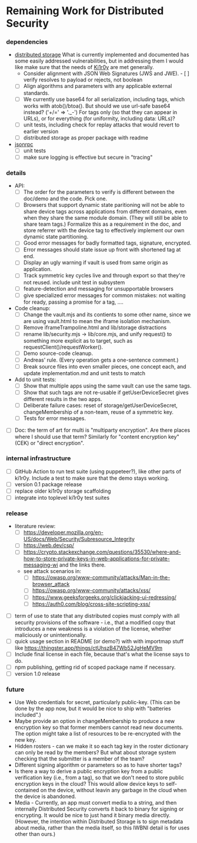 # Remaining Work for Distributed Security

### dependencies
- [distributed storage](https://github.com/kilroy-code/storage) What is currently implemented and documented has some easily addressed vulnerabilities, but in addressing them I would like make sure that the needs of [Ki1r0y](https://github.com/kilroy-code/ki1r0y/) are met generally. 
  - Consider alignment with JSON Web Signatures (JWS and JWE). 
  		- [ ] verify resolves to payload or rejects, not boolean
  - [ ] Align algorithms and parameters with any applicable external standards.
  - [ ] We currently use base64 for all serialization, including tags, which works with atob()/btoa(). But should we use url-safe base64 instead? ('+/=' => '._-') For tags only (so that they can appear in URLs), or for everything (for uniformity, including data: URLs)? 
  - [ ] unit tests, including check for replay attacks that would revert to earlier version
  - [ ] distributed storage as proper package with readme
- [jsonrpc](https://github.com/kilroy-code/jsonrpc)
  - [ ] unit tests
  - [ ] make sure logging is effective but secure in "tracing"
  
### details
- API:
  - [ ] The order for the parameters to verify is different between the doc/demo and the code. Pick one.
  - [ ] Browsers that support dynamic state paritioning will not be able to share device tags across applications from different domains, even when they share the same module domain. (They will still be able to share team tags.) Formalize this as a requirement in the doc, and store referrer with the device tag to effectively implement our own dynamic state partitioning.
  - [ ] Good error messages for badly formatted tags, signature, encrypted. 
  - [ ] Error messages should state issue up front with shortened tag at end.
  - [ ] Display an ugly warning if vault is used from same origin as application.
  - [ ] Track symmetric key cycles live and through export so that they're not reused. include unit test in subsystem
  - [ ] feature-detection and messaging for unsupportable browsers
  - [ ] give specialized error messages for common mistakes: not waiting for ready, passing a promise for a tag, ....
- Code cleanup:
  - [ ] Change the vault.mjs and its contients to some other name, since we are using vault.html to mean the iframe isolation mechanism.
  - [ ] Remove iframeTrampoline.html and lib/storage distractions
  - [ ] rename lib/security.mjs -> lib/core.mjs, and unify request() to something more explicit as to target, such as requestClient()/requestWorker().
  - [ ] Demo source-code cleanup.
  - [ ] Andreas' rule. (Every operation gets a one-sentence comment.)
  - [ ] Break source files into even smaller pieces, one concept each, and update implementation.md and unit tests to match
- Add to unit tests:
  - [ ] Show that multiple apps using the same vault can use the same tags.
  - [ ] Show that such tags are not re-usable if getUserDeviceSecret gives different results in the two apps.
  - [ ] Deliberate failure cases: reset of storage/getUserDeviceSecret, changeMembership of a non-team, reuse of a symmetric key.
  - [ ] Tests for error messages.
- [ ] Doc: the term of art for multi is "multiparty encryption". Are there places where I should use that term? Similarly for "content encryption key" (CEK) or "direct encryption".

### internal infrastructure
- [ ] GitHub Action to run test suite (using puppeteer?), like other parts of ki1r0y. Include a test to make sure that the demo stays working.
- [ ] version 0.1 package release
- [ ] replace older ki1r0y storage scaffolding
- [ ] integrate into toplevel ki1r0y test suites

### release
- literature review:
  - [ ] https://developer.mozilla.org/en-US/docs/Web/Security/Subresource_Integrity
  - [ ] https://web.dev/csp/
  - [ ] https://crypto.stackexchange.com/questions/35530/where-and-how-to-store-private-keys-in-web-applications-for-private-messaging-wi and the links there.
  - see attack scenarios in:
    - [ ] https://owasp.org/www-community/attacks/Man-in-the-browser_attack
    - [ ] https://owasp.org/www-community/attacks/xss/
    - [ ] https://www.geeksforgeeks.org/clickjacking-ui-redressing/
    - [ ] https://auth0.com/blog/cross-site-scripting-xss/
- [ ] term of use to state that any distributed copies must comply with all security provisions of the software - i.e., that a modified copy that introduces a new weakness is a violation of the license, whether maliciously or unintentionally.
- [ ] quick usage section in README (or demo?) with with importmap stuff like https://thingster.app/things/ctUhszB47Wb52JgHeMV9m
- [ ] Include final license in each file, because that's what the license says to do.
- [ ] npm publishing, getting rid of scoped package name if necessary.
- [ ] version 1.0 release

### future
- Use Web credentials for secret, particularly public-key. (This can be done by the app now, but it would be nice to ship with "batteries included".)
- Maybe provide an option in changeMembership to produce a new encryption key so that former members cannot read new documents. The option might take a list of resources to be re-encrypted with the new key.
- Hidden rosters - can we make it so each tag key in the roster dictionary can only be read by the members? But what about storage system checking that the submitter is a member of the team?
- Different signing algorithm or parameters so as to have shorter tags?
- Is there a way to derive a public encryption key from a public verification key (i.e., from a tag), so that we don't need to store public encryption keys in the cloud? This would allow device keys to self-contained on the device, without leavin any garbage in the cloud when the device is abandoned.
- Media - Currently, an app must convert media to a string, and then internally Distributed Security converts it back to binary for signing or encrypting. It would be nice to just hand it binary media directly. (However, the intention within Distributed Storage is to sign metadata about media, rather than the media itself, so this IWBNI detail is for uses other than ours.)
